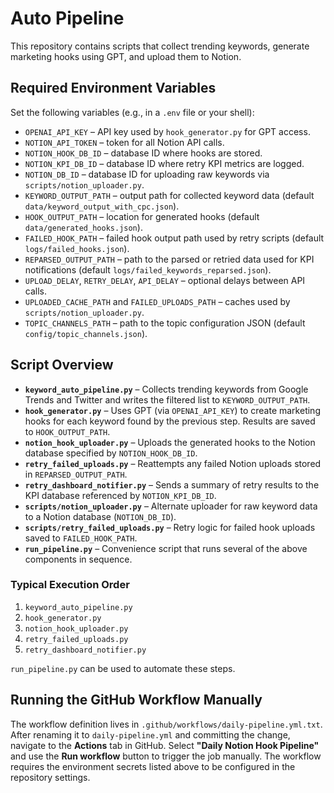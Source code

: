 # Auto Pipeline

This repository contains scripts that collect trending keywords, generate marketing hooks using GPT, and upload them to Notion.

## Required Environment Variables

Set the following variables (e.g., in a `.env` file or your shell):

- `OPENAI_API_KEY` – API key used by `hook_generator.py` for GPT access.
- `NOTION_API_TOKEN` – token for all Notion API calls.
- `NOTION_HOOK_DB_ID` – database ID where hooks are stored.
- `NOTION_KPI_DB_ID` – database ID where retry KPI metrics are logged.
- `NOTION_DB_ID` – database ID for uploading raw keywords via `scripts/notion_uploader.py`.
- `KEYWORD_OUTPUT_PATH` – output path for collected keyword data (default `data/keyword_output_with_cpc.json`).
- `HOOK_OUTPUT_PATH` – location for generated hooks (default `data/generated_hooks.json`).
- `FAILED_HOOK_PATH` – failed hook output path used by retry scripts (default `logs/failed_hooks.json`).
- `REPARSED_OUTPUT_PATH` – path to the parsed or retried data used for KPI notifications (default `logs/failed_keywords_reparsed.json`).
- `UPLOAD_DELAY`, `RETRY_DELAY`, `API_DELAY` – optional delays between API calls.
- `UPLOADED_CACHE_PATH` and `FAILED_UPLOADS_PATH` – caches used by `scripts/notion_uploader.py`.
- `TOPIC_CHANNELS_PATH` – path to the topic configuration JSON (default `config/topic_channels.json`).

## Script Overview

- **`keyword_auto_pipeline.py`** – Collects trending keywords from Google Trends and Twitter and writes the filtered list to `KEYWORD_OUTPUT_PATH`.
- **`hook_generator.py`** – Uses GPT (via `OPENAI_API_KEY`) to create marketing hooks for each keyword found by the previous step. Results are saved to `HOOK_OUTPUT_PATH`.
- **`notion_hook_uploader.py`** – Uploads the generated hooks to the Notion database specified by `NOTION_HOOK_DB_ID`.
- **`retry_failed_uploads.py`** – Reattempts any failed Notion uploads stored in `REPARSED_OUTPUT_PATH`.
- **`retry_dashboard_notifier.py`** – Sends a summary of retry results to the KPI database referenced by `NOTION_KPI_DB_ID`.
- **`scripts/notion_uploader.py`** – Alternate uploader for raw keyword data to a Notion database (`NOTION_DB_ID`).
- **`scripts/retry_failed_uploads.py`** – Retry logic for failed hook uploads saved to `FAILED_HOOK_PATH`.
- **`run_pipeline.py`** – Convenience script that runs several of the above components in sequence.

### Typical Execution Order

1. `keyword_auto_pipeline.py`
2. `hook_generator.py`
3. `notion_hook_uploader.py`
4. `retry_failed_uploads.py`
5. `retry_dashboard_notifier.py`

`run_pipeline.py` can be used to automate these steps.

## Running the GitHub Workflow Manually

The workflow definition lives in `.github/workflows/daily-pipeline.yml.txt`. After renaming it to `daily-pipeline.yml` and committing the change, navigate to the **Actions** tab in GitHub. Select **"Daily Notion Hook Pipeline"** and use the **Run workflow** button to trigger the job manually. The workflow requires the environment secrets listed above to be configured in the repository settings.
